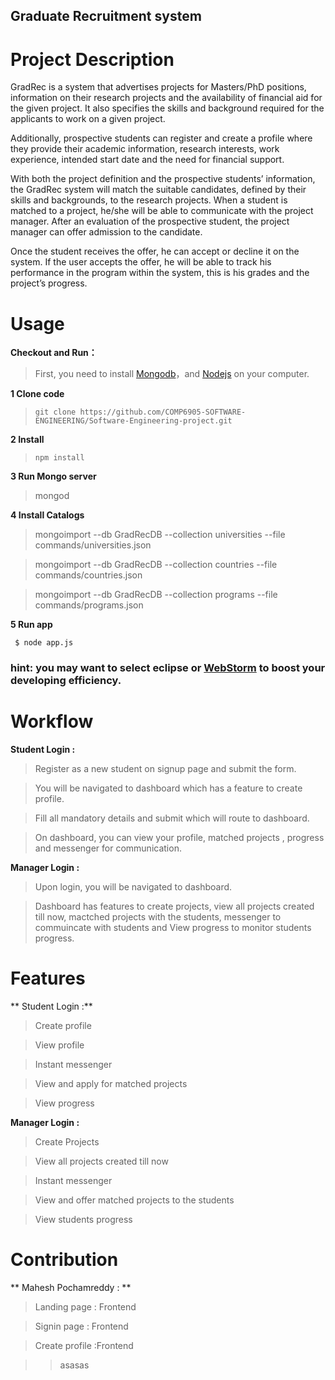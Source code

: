 Graduate Recruitment system
---

# Project Description
GradRec is a system that advertises projects for Masters/PhD positions, information on their research projects and the availability of financial aid for the given project. It also specifies the skills and background required for the applicants to work on a given project.

Additionally, prospective students can register and create a profile where they provide their academic information, research interests, work experience, intended start date and the need for financial support.

With both the project definition and the prospective students’ information, the GradRec system will match the suitable candidates, defined by their skills and backgrounds, to the research projects. When a student is matched to a project, he/she will be able to communicate with the project manager. After an evaluation of the prospective student, the project manager can offer admission to the candidate. 

Once the student receives the offer, he can accept or decline it on the system. If the user accepts the offer, he will be able to track his performance in the program within the system, this is his grades and the project’s progress.

#  Usage

 **Checkout and Run：**

   > First, you need to install [Mongodb](http://www.mongodb.org/)，and [Nodejs](http://nodejs.org/ "Nodejs") on your computer.

 **1 Clone code**

  >  `git clone https://github.com/COMP6905-SOFTWARE-ENGINEERING/Software-Engineering-project.git`


 **2 Install**

 >  `npm install`


**3 Run Mongo server**

 >   mongod

 **4 Install Catalogs**

>   mongoimport --db GradRecDB --collection universities --file commands/universities.json

>   mongoimport --db GradRecDB --collection countries --file commands/countries.json

>   mongoimport --db GradRecDB --collection programs --file commands/programs.json

 **5 Run app**

```
 $ node app.js
 ```


### hint: you may want to select eclipse or [WebStorm](https://www.jetbrains.com/webstorm/) to boost your developing efficiency.

#  Workflow 

 **Student Login :**

  >  Register as a new student on signup page and submit the form.
  
  >  You will be navigated to dashboard which has a feature to create profile.
  
  >  Fill all mandatory details and submit which will route to dashboard.
  
  >  On dashboard, you can view your profile,  matched projects ,  progress and messenger for communication.

 **Manager Login :**
  > Upon login, you will be navigated to dashboard.
  
  > Dashboard has features to create projects, view all projects created till now, mactched projects with the students, messenger to       commuincate with students and View progress to monitor students progress.
  
 #  Features 
  
  ** Student Login :**
    
   >  Create profile 
   
   >  View profile
   
   >  Instant messenger
   
   >  View and apply for matched projects
   
   >   View progress
   
   **Manager Login :**
      
   >  Create Projects 
   
   >  View all projects created till now
   
   >  Instant messenger
   
   >  View and offer matched projects to the students
   
   >   View students progress
   
 #  Contribution 
 ** Mahesh Pochamreddy : **
 
   >  Landing page : Frontend
   
   >  Signin page : Frontend
   
   >  Create profile  :Frontend
   
   >> asasas
   
